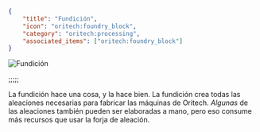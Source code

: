 ```json
{
	"title": "Fundición",
	"icon": "oritech:foundry_block",
	"category": "oritech:processing",
	"associated_items": ["oritech:foundry_block"]
}
```

![Fundición](oritech:textures/book/foundry.png,fit)

;;;;;

La fundición hace una cosa, y la hace bien. La fundición crea todas las aleaciones necesarias para fabricar las máquinas de Oritech. _Algunas_ de las aleaciones también pueden ser elaboradas a mano, pero eso consume más recursos que usar la forja de aleación.
